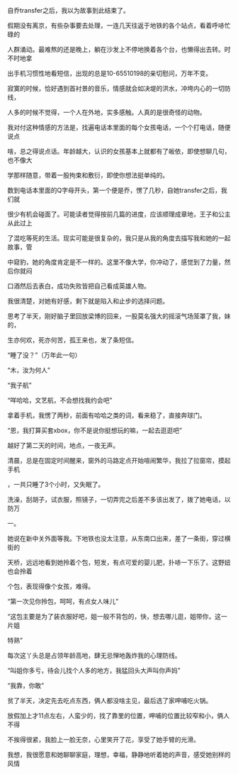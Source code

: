自乔transfer之后，我以为故事到此结束了。

假期没有离京，有些杂事要去处理，一连几天往返于地铁的各个站点，看着呼哧忙碌的

人群涌动。最难熬的还是晚上，躺在沙发上不停地换着各个台，也懒得出去转。时不时地拿

出手机习惯性地看短信，出现的总是10-65510198的亲切慰问，万年不变。

寂寞的时候，恰好遇到首衬景的音乐，情感就会如决堤的洪水，冲垮内心的一切防线，

人多的时候不觉得，一个人在外地，实多感触。人真的是很奇怪的动物。

我对付这种情感的方法是，找遍电话本里面的每个女孩电话，一个个打电话，随便说点

啥，总之得说点话。年龄越大，认识的女孩基本上就都有了皈依，即使想聊几句，也不像大

学那样随意，带着一股拘束和敷衍，即使你想法挺单纯的。

数到电话本里面的Q字母开头，第一个便是乔，愣了几秒，自她transfer之后，我们就

很少有机会碰面了。可能读者觉得按前几篇的进度，应该顺理成章地，王子和公主从此过上

了混吃等死的生活。现实可能是很复杂的，我只是从我的角度去描写我和她的一起故事，管

中窥豹，她的角度肯定是不一样的。这里不像大学，你冲动了，感觉到了力量，然后你就闷

口酒然后去表白，成功失败皆把自己看成英雄人物。

我很清楚，对她有好感，剩下就是陷入和止步的选择问题。

思考了半天，刚好脑子里回放梁博的回来，一股莫名强大的摇滚气场笼罩了我，妹的，

生亦何欢，死亦何苦，孤王来也，发了条短信。

“睡了没？”（万年此一句）

“木，汝为何人”

“我子航”

“咩哈哈，文艺航，不会想找我约会吧”

拿着手机，我愣了两秒，前面有哈哈之类的词，看来稳了，直接奔球门。

“恩，我打算买套xbox，你不是说你挺想玩的嘛，一起去逛逛吧”

越好了第二天的时间，地点，一夜无声。

清晨，总是在固定时间醒来，窗外的马路定点开始喧闹繁华，我拉了拉窗帘，摸起手机

，一共只睡了3个小时，又失眠了。

洗澡，刮胡子，试衣服，照镜子，一切弄完之后差不多该出发了，拨了她电话，以防万

一。

她说在新中关外面等我。下地铁也没太注意，从东南口出来，差了一条街，穿过横街的

天桥，远远地看到她拎着个包，短发，有点可爱的婴儿肥，扑哧一下乐了。这野妞也会拎着

个包，表现得像个女孩，难得。

“第一次见你拎包，呵呵，有点女人味儿”

“这包主要是为了装衣服好吧，姐一般不背包的，快，想去哪儿逛，姐带你，这一片姐

特熟”

每次这丫头总是占领年龄高地，肆无忌惮地轰炸我的心理防线。

“叫姐你多亏，待会儿找个人多的地方，我猛回头大声叫你声妈”

“我靠，你敢”

贫了半天，决定先去吃点东西，俩人都没啥主见，最后选了家呷哺吃火锅。

放假加上才11点左右，人蛮少的，找了靠里的位置，呷哺的位置比较窄和小，俩人不得

不挨得很紧，我脸上一脸无奈，心里笑开了花，享受了她手臂的光滑。

我想，我很愿意和她聊聊家庭，理想，幸福，静静地听着她的声音，感受她别样的风情
